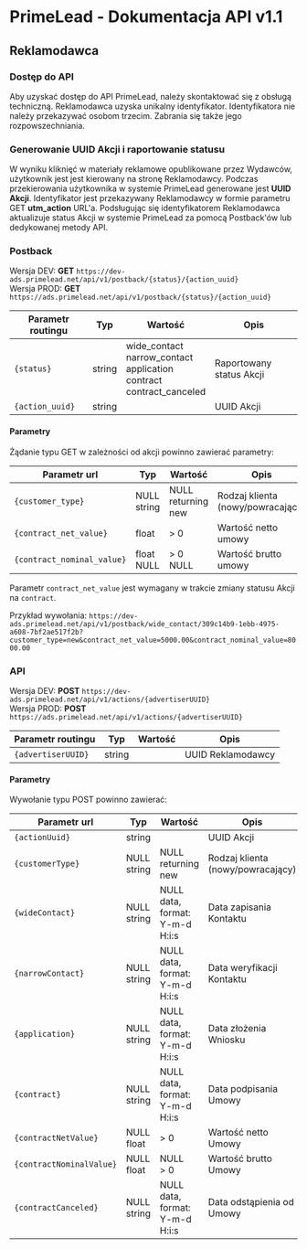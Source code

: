 # PrimeLead - Dokumentacja API v1.1

## Reklamodawca

### Dostęp do API

Aby uzyskać dostęp do API PrimeLead, należy skontaktować się z obsługą techniczną. Reklamodawca uzyska unikalny identyfikator. Identyfikatora nie należy przekazywać osobom trzecim. Zabrania się także jego rozpowszechniania. 

### Generowanie UUID Akcji i raportowanie statusu

W wyniku kliknięć w materiały reklamowe opublikowane przez Wydawców, użytkownik jest jest kierowany na stronę Reklamodawcy. Podczas przekierowania użytkownika w systemie PrimeLead generowane jest **UUID Akcji**. Identyfikator jest przekazywany Reklamodawcy w formie parametru GET **utm_action** URL'a. Podsługując się identyfikatorem Reklamodawca aktualizuje status Akcji w systemie PrimeLead za pomocą Postback'ów lub dedykowanej metody API.

### Postback

Wersja DEV: **GET** `https://dev-ads.primelead.net/api/v1/postback/{status}/{action_uuid}`<br />
Wersja PROD: **GET** `https://ads.primelead.net/api/v1/postback/{status}/{action_uuid}`


| Parametr routingu  | Typ | Wartość | Opis |
| ------------- | ------------- | ------------- | ------------- |
| `{status}`  | string | wide_contact<br />narrow_contact<br />application<br />contract<br />contract_canceled | Raportowany status Akcji  |
| `{action_uuid}`  | string |  | UUID Akcji |


#### Parametry

Żądanie typu GET w zależności od akcji powinno zawierać parametry:

| Parametr url  | Typ | Wartość | Opis |
| ------------- | ------------- | ------------- | ------------- |
| `{customer_type}`  | NULL<br />string| NULL<br />returning<br />new | Rodzaj klienta (nowy/powracający)  |
| `{contract_net_value}`  | float | > 0 | Wartość netto umowy |
| `{contract_nominal_value}`  | float<br />NULL | > 0<br />NULL | Wartość brutto umowy |

Parametr `contract_net_value` jest wymagany w trakcie zmiany statusu Akcji na `contract`.

Przykład wywołania: `https://dev-ads.primelead.net/api/v1/postback/wide_contact/309c14b9-1ebb-4975-a608-7bf2ae517f2b?customer_type=new&contract_net_value=5000.00&contract_nominal_value=8000.00`<br />

### API

Wersja DEV: **POST** `https://dev-ads.primelead.net/api/v1/actions/{advertiserUUID}`<br />
Wersja PROD: **POST** `https://ads.primelead.net/api/v1/actions/{advertiserUUID}`<br />

| Parametr routingu  | Typ | Wartość | Opis |
| ------------- | ------------- | ------------- | ------------- |
| `{advertiserUUID}`  | string |  | UUID Reklamodawcy  |

#### Parametry

Wywołanie typu POST powinno zawierać:

| Parametr url  | Typ | Wartość | Opis |
| ------------- | ------------- | ------------- | ------------- |
| `{actionUuid}`  | string || UUID Akcji  |
| `{customerType}`  | NULL<br />string | NULL<br />returning<br />new | Rodzaj klienta (nowy/powracający) |
| `{wideContact}`  | NULL<br />string | NULL<br />data, format: Y-m-d H:i:s | Data zapisania Kontaktu |
| `{narrowContact}`  | NULL<br />string | NULL<br />data, format: Y-m-d H:i:s | Data weryfikacji Kontaktu |
| `{application}`  | NULL<br />string | NULL<br />data, format: Y-m-d H:i:s | Data złożenia Wniosku |
| `{contract}`  | NULL<br />string | NULL<br />data, format: Y-m-d H:i:s | Data podpisania Umowy |
| `{contractNetValue}`  | NULL<br />float | > 0 | Wartość netto Umowy |
| `{contractNominalValue}`  | NULL<br />float | NULL<br />> 0 | Wartość brutto Umowy |
| `{contractCanceled}`  | NULL<br />string | NULL<br />data, format: Y-m-d H:i:s | Data odstąpienia od Umowy |

